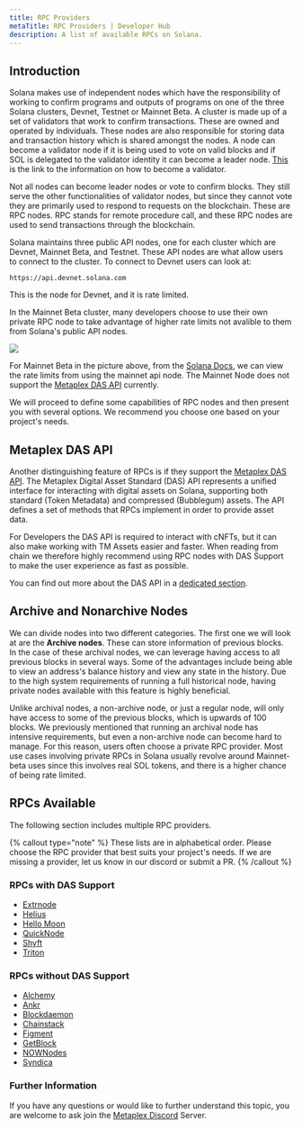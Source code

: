 ```yaml
---
title: RPC Providers
metaTitle: RPC Providers | Developer Hub
description: A list of available RPCs on Solana.
---
```


## Introduction

Solana makes use of independent nodes which have the responsibility of working to confirm programs and outputs of programs on one of the three Solana clusters, Devnet, Testnet or Mainnet Beta. A cluster is made up of a set of validators that work to confirm transactions. These are owned and operated by individuals. These nodes are also responsible for storing data and transaction history which is shared amongst the nodes. A node can become a validator node if it is being used to vote on valid blocks and if SOL is delegated to the validator identity it can become a leader node. [This](https://solana.com/validators) is the link to the information on how to become a validator.

Not all nodes can become leader nodes or vote to confirm blocks. They still serve the other functionalities of validator nodes, but since they cannot vote they are primarily used to respond to requests on the blockchain. These are RPC nodes. RPC stands for remote procedure call, and these RPC nodes are used to send transactions through the blockchain.

Solana maintains three public API nodes, one for each cluster which are Devnet, Mainnet Beta, and Testnet. These API nodes are what allow users to connect to the cluster. To connect to Devnet users can look at:

```
https://api.devnet.solana.com
```

This is the node for Devnet, and it is rate limited.

In the Mainnet Beta cluster, many developers choose to use their own private RPC node to take advantage of higher rate limits not avalible to them from Solana's public API nodes.

![](https://i.imgur.com/1GmCbcu.png#radius")

For Mainnet Beta in the picture above, from the [Solana Docs](https://docs.solana.com/cluster/rpc-endpoints), we can view the rate limits from using the mainnet api node. The Mainnet Node does not support the [Metaplex DAS API](#metaplex-das-api) currently.

We will proceed to define some capabilities of RPC nodes and then present you with several options. We recommend you choose one based on your project's needs.

## Metaplex DAS API

Another distinguishing feature of RPCs is if they support the [Metaplex DAS API](/das-api). The Metaplex Digital Asset Standard (DAS) API represents a unified interface for interacting with digital assets on Solana, supporting both standard (Token Metadata) and compressed (Bubblegum) assets. The API defines a set of methods that RPCs implement in order to provide asset data.

For Developers the DAS API is required to interact with cNFTs, but it can also make working with TM Assets easier and faster. When reading from chain we therefore highly recommend using RPC nodes with DAS Support to make the user experience as fast as possible. 

You can find out more about the DAS API in a [dedicated section](/das-api).

## Archive and Nonarchive Nodes

We can divide nodes into two different categories. The first one we will look at are the **Archive nodes**. These can store information of previous blocks. In the case of these archival nodes, we can leverage having access to all previous blocks in several ways. Some of the advantages include being able to view an address's balance history and view any state in the history. Due to the high system requirements of running a full historical node, having private nodes available with this feature is highly beneficial.

Unlike archival nodes, a non-archive node, or just a regular node, will only have access to some of the previous blocks, which is upwards of 100 blocks. We previously mentioned that running an archival node has intensive requirements, but even a non-archive node can become hard to manage. For this reason, users often choose a private RPC provider. Most use cases involving private RPCs in Solana usually revolve around Mainnet-beta uses since this involves real SOL tokens, and there is a higher chance of being rate limited.

## RPCs Available

The following section includes multiple RPC providers.

{% callout type="note" %}
These lists are in alphabetical order. Please choose the RPC provider that best suits your project's needs. If we are missing a provider, let us know in our discord or submit a PR.
{% /callout %}

### RPCs with DAS Support
- [Extrnode](https://docs.extrnode.com/das_api/)
- [Helius](https://docs.helius.xyz/compression-and-das-api/digital-asset-standard-das-api)
- [Hello Moon](https://docs.hellomoon.io/reference/rpc-endpoint-for-digital-asset-standard)
- [QuickNode](https://quicknode.com/)
- [Shyft](https://docs.shyft.to/solana-rpcs-das-api/compression-das-api)
- [Triton](https://docs.triton.one/rpc-pool/metaplex-digital-assets-api)

### RPCs without DAS Support
- [Alchemy](https://alchemy.com/?a=metaplex)
- [Ankr](https://www.ankr.com/protocol/public/solana/)
- [Blockdaemon](https://blockdaemon.com/marketplace/solana/)
- [Chainstack](https://chainstack.com/build-better-with-solana/)
- [Figment](https://figment.io/datahub/solana/)
- [GetBlock](https://getblock.io/)
- [NOWNodes](https://nownodes.io/)
- [Syndica](https://syndica.io/)

### Further Information
If you have any questions or would like to further understand this topic, you are welcome to ask join the [Metaplex Discord](https://discord.gg/metaplex) Server.
